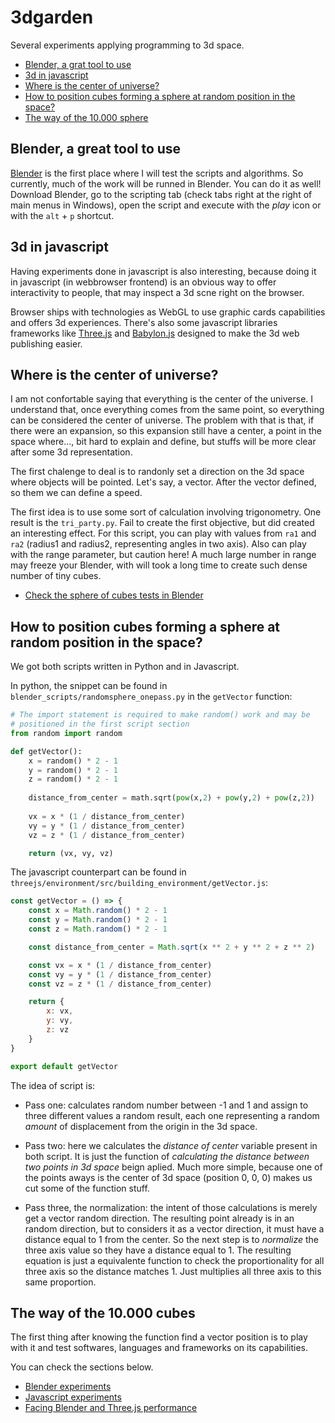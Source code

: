 # 3dgarden

Several experiments applying programming to 3d space.

* [Blender, a grat tool to use](#Blender--a-grat-tool-to-use)
* [3d in javascript](#3d-in-javascript)
* [Where is the center of universe?](#Where-is-the-center-of-universe?)
* [How to position cubes forming a sphere at random position in the space?](#How-to-position-cubes-forming-a-sphere-at-random-position-in-the-space?)
* [The way of the 10.000 sphere](#The-way-of-the-10.000-cubes)

## Blender, a great tool to use

[Blender](https://www.blender.org/) is the first place where I will test the scripts and algorithms. So currently, much of the work will be runned in Blender. You can do it as well! Download Blender, go to the scripting tab (check tabs right at the right of main menus in Windows), open the script and execute with the *play* icon or with the `alt` + `p` shortcut.

## 3d in javascript

Having experiments done in javascript is also interesting, because doing it in javascript (in webbrowser frontend) is an obvious way to offer interactivity to people, that may inspect a 3d scne right on the browser.

Browser ships with technologies as WebGL to use graphic cards capabilities and offers 3d experiences. There's also some javascript libraries frameworks like [Three.js](https://threejs.org/) and [Babylon.js](https://www.babylonjs.com/) designed to make the 3d web publishing easier.

## Where is the center of universe?

I am not confortable saying that everything is the center of the universe. I understand that, once everything comes from the same point, so everything can be considered the center of universe. The problem with that is that, if there were an expansion, so this expansion still have a center, a point in the space where..., bit hard to explain and define, but stuffs will be more clear after some 3d representation.

The first chalenge to deal is to randonly set a direction on the 3d space where objects will be pointed. Let's say, a vector. After the vector defined, so them we can define a speed.

The first idea is to use some sort of calculation involving trigonometry. One result is the `tri_party.py`. Fail to create the first objective, but did created an interesting effect. For this script, you can play with values from `ra1` and `ra2` (radius1 and radius2, representing angles in two axis). Also can play with the range parameter, but caution here! A much large number in range may freeze your Blender, with will took a long time to create such dense number of tiny cubes.

* [Check the sphere of cubes tests in Blender](sphere_of_cubes.md)

## How to position cubes forming a sphere at random position in the space?

We got both scripts written in Python and in Javascript.

In python, the snippet can be found in `blender_scripts/randomsphere_onepass.py` in the `getVector` function:

```python
# The import statement is required to make random() work and may be
# positioned in the first script section
from random import random

def getVector():
    x = random() * 2 - 1
    y = random() * 2 - 1
    z = random() * 2 - 1
    
    distance_from_center = math.sqrt(pow(x,2) + pow(y,2) + pow(z,2))
    
    vx = x * (1 / distance_from_center)
    vy = y * (1 / distance_from_center)
    vz = z * (1 / distance_from_center)

    return (vx, vy, vz)
```

The javascript counterpart can be found in `threejs/environment/src/building_environment/getVector.js`:
```javascript
const getVector = () => {
    const x = Math.random() * 2 - 1
    const y = Math.random() * 2 - 1
    const z = Math.random() * 2 - 1

    const distance_from_center = Math.sqrt(x ** 2 + y ** 2 + z ** 2)

    const vx = x * (1 / distance_from_center)
    const vy = y * (1 / distance_from_center)
    const vz = z * (1 / distance_from_center)

    return {
        x: vx,
        y: vy,
        z: vz
    }
}

export default getVector
```

The idea of script is:

* Pass one: calculates random number between -1 and 1 and assign to three different values a random result, each one representing a random *amount* of displacement from the origin in the 3d space.

* Pass two: here we calculates the *distance of center* variable present in both script. It is just the function of *calculating the distance between two points in 3d space* beign aplied. Much more simple, because one of the points aways is the center of 3d space (position 0, 0, 0) makes us cut some of the function stuff.

* Pass three, the normalization: the intent of those calculations is merely get a vector random direction. The resulting point already is in an random direction, but to considers it as a vector direction, it must have a distance equal to 1 from the center. So the next step is to *normalize* the three axis value so they have a distance equal to 1. The resulting equation is just a equivalente function to check the proportionality for all three axis so the distance matches 1. Just multiplies all three axis to this same proportion.

## The way of the 10.000 cubes

The first thing after knowing the function find a vector position is to play with it and test softwares, languages and frameworks on its capabilities.

You can check the sections below.

* [Blender experiments](blender/sphere_of_cubes.md)
* [Javascript experiments](threejs/environment/README.md)
* [Facing Blender and Three.js performance](blender_x_threejs.md)

